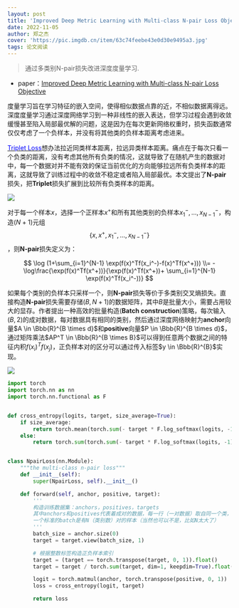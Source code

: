 ```yaml
---
layout: post
title: 'Improved Deep Metric Learning with Multi-class N-pair Loss Objective'
date: 2022-11-05
author: 郑之杰
cover: 'https://pic.imgdb.cn/item/63c74feebe43e0d30e9495a3.jpg'
tags: 论文阅读
---
```


> 通过多类别N-pair损失改进深度度量学习.

- paper：[Improved Deep Metric Learning with Multi-class N-pair Loss Objective](https://papers.nips.cc/paper/2016/hash/6b180037abbebea991d8b1232f8a8ca9-Abstract.html)

度量学习旨在学习特征的嵌入空间，使得相似数据点靠的近，不相似数据离得远。深度度量学习通过深度网络学习到一种非线性的嵌入表达，但学习过程会遇到收敛缓慢甚至陷入局部最优解的问题，这是因为在每次更新网络权重时，损失函数通常仅仅考虑了一个负样本，并没有将其他类的负样本距离考虑进来。

[<font color=blue>Triplet Loss</font>](https://0809zheng.github.io/2022/11/02/triplet.html)想办法拉近同类样本距离，拉远异类样本距离。痛点在于每次只看一个负类的距离，没有考虑其他所有负类的情况，这就导致了在随机产生的数据对中，每一个数据对并不能有效的保证当前优化的方向能够拉远所有负类样本的距离，这就导致了训练过程中的收敛不稳定或者陷入局部最优。本文提出了**N-pair**损失，把**Triplet**损失扩展到比较所有负类样本的距离。

![](https://pic.imgdb.cn/item/63c75ba1be43e0d30eab4295.jpg)

对于每一个样本$x$，选择一个正样本$x^+$和所有其他类别的负样本$x_1^-,...,x_{N-1}^-$，构造$(N+1)$元组$$\{x,x^+,x_1^-,...,x_{N-1}^-\}$$，则**N-pair**损失定义为：

$$ \log (1+\sum_{i=1}^{N-1} \exp(f(x)^Tf(x_i^-)-f(x)^Tf(x^+))) \\= - \log\frac{\exp(f(x)^Tf(x^+))}{\exp(f(x)^Tf(x^+))+ \sum_{i=1}^{N-1} \exp(f(x)^Tf(x_i^-))} $$

如果每个类别的负样本只采样一个，则**N-pair**损失等价于多类别交叉熵损失。直接构造**N-pair**损失需要存储$(B,N+1)$的数据矩阵，其中$B$是批量大小，需要占用较大的显存。作者提出一种高效的批量构造(**Batch construction**)策略，每次输入$(B,2)$的成对数据，每对数据具有相同的类别，然后通过深度网络映射为**anchor**向量$A \in \Bbb{R}^{B \times d}$和**positive**向量$P \in \Bbb{R}^{B \times d}$，通过矩阵乘法$AP^T \in \Bbb{R}^{B \times B}$可以得到任意两个数据之间的特征内积$f(x_i)^Tf(x_j)$，正负样本对的区分可以通过传入标签$y \in \Bbb{R}^{B}$实现。

![](https://pic.imgdb.cn/item/63c75bdfbe43e0d30eaba96a.jpg)

```python
import torch
import torch.nn as nn
import torch.nn.functional as F


def cross_entropy(logits, target, size_average=True):
    if size_average:
        return torch.mean(torch.sum(- target * F.log_softmax(logits, -1), -1))
    else:
        return torch.sum(torch.sum(- target * F.log_softmax(logits, -1), -1))


class NpairLoss(nn.Module):
    """the multi-class n-pair loss"""
    def __init__(self):
        super(NpairLoss, self).__init__()

    def forward(self, anchor, positive, target):
        '''  
        构造训练数据集：anchors，positives，targets
        其中anchors和positives代表着成对的数据，每一行（一对数据）取自同一个类，target代表对应成对数据的类别，
        一个标准的batch是有N（类别数）对的样本（当然也可以不是，比如N太大了）
        '''
        batch_size = anchor.size(0)
        target = target.view(batch_size, 1)

        # 根据整数标签构造正负样本索引
        target = (target == torch.transpose(target, 0, 1)).float()
        target = target / torch.sum(target, dim=1, keepdim=True).float()

        logit = torch.matmul(anchor, torch.transpose(positive, 0, 1))
        loss = cross_entropy(logit, target)

        return loss
```